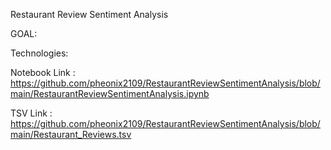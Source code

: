 Restaurant Review Sentiment Analysis


GOAL:

   
Technologies: 

    

Notebook
Link : https://github.com/pheonix2109/RestaurantReviewSentimentAnalysis/blob/main/RestaurantReviewSentimentAnalysis.ipynb

TSV 
Link : https://github.com/pheonix2109/RestaurantReviewSentimentAnalysis/blob/main/Restaurant_Reviews.tsv
